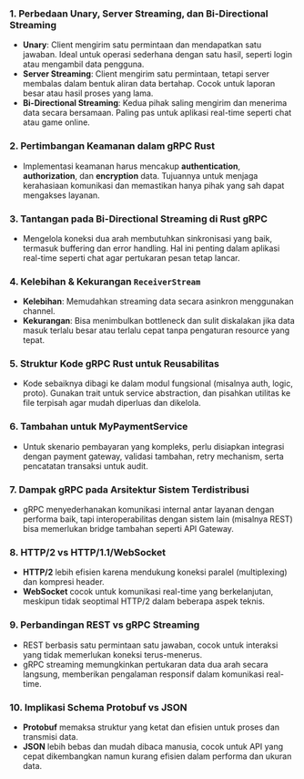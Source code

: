 ### 1. Perbedaan Unary, Server Streaming, dan Bi-Directional Streaming

* **Unary**: Client mengirim satu permintaan dan mendapatkan satu jawaban. Ideal untuk operasi sederhana dengan satu hasil, seperti login atau mengambil data pengguna.
* **Server Streaming**: Client mengirim satu permintaan, tetapi server membalas dalam bentuk aliran data bertahap. Cocok untuk laporan besar atau hasil proses yang lama.
* **Bi-Directional Streaming**: Kedua pihak saling mengirim dan menerima data secara bersamaan. Paling pas untuk aplikasi real-time seperti chat atau game online.

### 2. Pertimbangan Keamanan dalam gRPC Rust

* Implementasi keamanan harus mencakup **authentication**, **authorization**, dan **encryption** data. Tujuannya untuk menjaga kerahasiaan komunikasi dan memastikan hanya pihak yang sah dapat mengakses layanan.

### 3. Tantangan pada Bi-Directional Streaming di Rust gRPC

* Mengelola koneksi dua arah membutuhkan sinkronisasi yang baik, termasuk buffering dan error handling. Hal ini penting dalam aplikasi real-time seperti chat agar pertukaran pesan tetap lancar.

### 4. Kelebihan & Kekurangan `ReceiverStream`

* **Kelebihan**: Memudahkan streaming data secara asinkron menggunakan channel.
* **Kekurangan**: Bisa menimbulkan bottleneck dan sulit diskalakan jika data masuk terlalu besar atau terlalu cepat tanpa pengaturan resource yang tepat.

### 5. Struktur Kode gRPC Rust untuk Reusabilitas

* Kode sebaiknya dibagi ke dalam modul fungsional (misalnya auth, logic, proto). Gunakan trait untuk service abstraction, dan pisahkan utilitas ke file terpisah agar mudah diperluas dan dikelola.

### 6. Tambahan untuk MyPaymentService

* Untuk skenario pembayaran yang kompleks, perlu disiapkan integrasi dengan payment gateway, validasi tambahan, retry mechanism, serta pencatatan transaksi untuk audit.

### 7. Dampak gRPC pada Arsitektur Sistem Terdistribusi

* gRPC menyederhanakan komunikasi internal antar layanan dengan performa baik, tapi interoperabilitas dengan sistem lain (misalnya REST) bisa memerlukan bridge tambahan seperti API Gateway.

### 8. HTTP/2 vs HTTP/1.1/WebSocket

* **HTTP/2** lebih efisien karena mendukung koneksi paralel (multiplexing) dan kompresi header.
* **WebSocket** cocok untuk komunikasi real-time yang berkelanjutan, meskipun tidak seoptimal HTTP/2 dalam beberapa aspek teknis.

### 9. Perbandingan REST vs gRPC Streaming

* REST berbasis satu permintaan satu jawaban, cocok untuk interaksi yang tidak memerlukan koneksi terus-menerus.
* gRPC streaming memungkinkan pertukaran data dua arah secara langsung, memberikan pengalaman responsif dalam komunikasi real-time.

### 10. Implikasi Schema Protobuf vs JSON

* **Protobuf** memaksa struktur yang ketat dan efisien untuk proses dan transmisi data.
* **JSON** lebih bebas dan mudah dibaca manusia, cocok untuk API yang cepat dikembangkan namun kurang efisien dalam performa dan ukuran data.